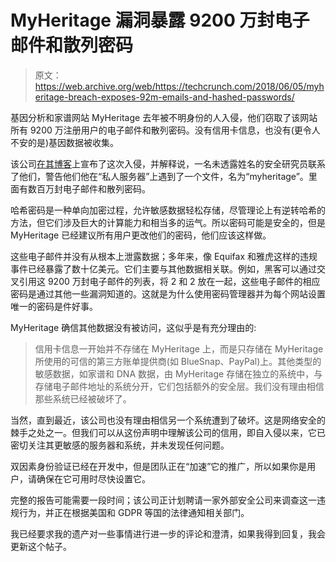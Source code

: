 # MyHeritage 漏洞暴露 9200 万封电子邮件和散列密码

> 原文：<https://web.archive.org/web/https://techcrunch.com/2018/06/05/myheritage-breach-exposes-92m-emails-and-hashed-passwords/>

基因分析和家谱网站 MyHeritage 去年被不明身份的人入侵，他们窃取了该网站所有 9200 万注册用户的电子邮件和散列密码。没有信用卡信息，也没有(更令人不安的是)基因数据被收集。

该公司[在其博客](https://web.archive.org/web/20230306012629/https://blog.myheritage.com/2018/06/myheritage-statement-about-a-cybersecurity-incident/)上宣布了这次入侵，并解释说，一名未透露姓名的安全研究员联系了他们，警告他们他在“私人服务器”上遇到了一个文件，名为“myheritage”。里面有数百万封电子邮件和散列密码。

哈希密码是一种单向加密过程，允许敏感数据轻松存储，尽管理论上有逆转哈希的方法，但它们涉及巨大的计算能力和相当多的运气。所以密码可能是安全的，但是 MyHeritage 已经建议所有用户更改他们的密码，他们应该这样做。

这些电子邮件并没有从根本上泄露数据；多年来，像 Equifax 和雅虎这样的违规事件已经暴露了数十亿美元。它们主要与其他数据相关联。例如，黑客可以通过交叉引用这 9200 万封电子邮件的列表，将 2 和 2 放在一起，这些电子邮件的相应密码是通过其他一些漏洞知道的。这就是为什么使用密码管理器并为每个网站设置唯一的密码是件好事。

MyHeritage 确信其他数据没有被访问，这似乎是有充分理由的:

> 信用卡信息一开始并不存储在 MyHeritage 上，而是只存储在 MyHeritage 所使用的可信的第三方账单提供商(如 BlueSnap、PayPal)上。其他类型的敏感数据，如家谱和 DNA 数据，由 MyHeritage 存储在独立的系统中，与存储电子邮件地址的系统分开，它们包括额外的安全层。我们没有理由相信那些系统已经被破坏了。

当然，直到最近，该公司也没有理由相信另一个系统遭到了破坏。这是网络安全的棘手之处之一。但我们可以从这份声明中理解该公司的信用，即自入侵以来，它已密切关注其更敏感的服务器和系统，并未发现任何问题。

双因素身份验证已经在开发中，但是团队正在“加速”它的推广，所以如果你是用户，请确保在它可用时尽快设置它。

完整的报告可能需要一段时间；该公司正计划聘请一家外部安全公司来调查这一违规行为，并正在根据美国和 GDPR 等国的法律通知相关部门。

我已经要求我的遗产对一些事情进行进一步的评论和澄清，如果我得到回复，我会更新这个帖子。